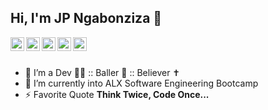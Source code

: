 ## Hi, I'm JP Ngabonziza 👋

<a href="https://twitter.com/jpngabonziza">
  <img align="left" alt="JP's Twitter" width="22px" src="https://cdn.jsdelivr.net/npm/simple-icons@v3/icons/twitter.svg" />
</a>
<a href="https://www.linkedin.com/in/jpngabonziza">
  <img align="left" alt="JP's Linkdein" width="22px" src="https://cdn.jsdelivr.net/npm/simple-icons@v3/icons/linkedin.svg" />
</a>
<a href="https://github.com/mrclick">
  <img align="left" alt="JP's Github" width="22px" src="https://cdn.jsdelivr.net/npm/simple-icons@v3/icons/github.svg" />
</a>
<a href="https://instagram.com/jpngabonziza/">
  <img align="left" alt="JP's Instagram" width="22px" src="https://cdn.jsdelivr.net/npm/simple-icons@v3/icons/instagram.svg" />
</a>
<a href="https://medium.com/@jpngabonziza">
  <img align="left" alt="JP's Medium" width="22px" src="https://cdn.jsdelivr.net/npm/simple-icons@3.6.0/icons/medium.svg" />
</a>

<br>
<br>

- 👀 I’m a Dev 🧑‍💻 :: Baller 🏀 :: Believer ✝️
- 🌱 I’m currently into ALX Software Engineering Bootcamp
- ⚡ Favorite Quote **Think Twice, Code Once...**
